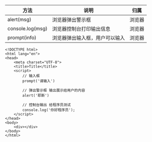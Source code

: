| 方法             | 说明                           | 归属   |
| ---------------- | ------------------------------ | ------ |
| alert(msg)       | 浏览器弹出警示框               | 浏览器 |
| console.log(msg) | 浏览器控制台打印输出信息       | 浏览器 |
| prompt(info)     | 浏览器弹出输入框，用户可以输入 | 浏览器 |

```
<!DOCTYPE html>
<html lang="en">
<head>
	<meta charset="UTF-8">
	<title>Title</title>
	<script>
        // 输入框
        prompt('请输入')
		
		// 弹出警示框 输出展示给用户的内容
		alert('耶斯')
		
		// 控制台输出 给程序员测试
        console.log('你好程序员');
	</script>
</head>
<body>
	<div></div>
</body>
</html>
```

